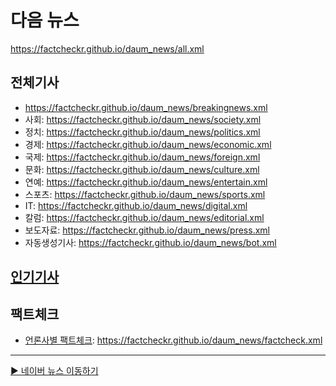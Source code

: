 # 다음 뉴스
https://factcheckr.github.io/daum_news/all.xml

## 전체기사
- https://factcheckr.github.io/daum_news/breakingnews.xml
- 사회: https://factcheckr.github.io/daum_news/society.xml
- 정치: https://factcheckr.github.io/daum_news/politics.xml
- 경제: https://factcheckr.github.io/daum_news/economic.xml
- 국제: https://factcheckr.github.io/daum_news/foreign.xml
- 문화: https://factcheckr.github.io/daum_news/culture.xml
- 연예: https://factcheckr.github.io/daum_news/entertain.xml
- 스포츠: https://factcheckr.github.io/daum_news/sports.xml
- IT: https://factcheckr.github.io/daum_news/digital.xml
- 칼럼: https://factcheckr.github.io/daum_news/editorial.xml
- 보도자료: https://factcheckr.github.io/daum_news/press.xml
- 자동생성기사: https://factcheckr.github.io/daum_news/bot.xml

## [인기기사](https://github.com/FactCheckr/daumnews)

## 팩트체크
- [언론사별 팩트체크](https://focus.daum.net/ch/news/factcheck): https://factcheckr.github.io/daum_news/factcheck.xml

---

[▶️ 네이버 뉴스 이동하기](https://github.com/FactCheckr/naver_news)
